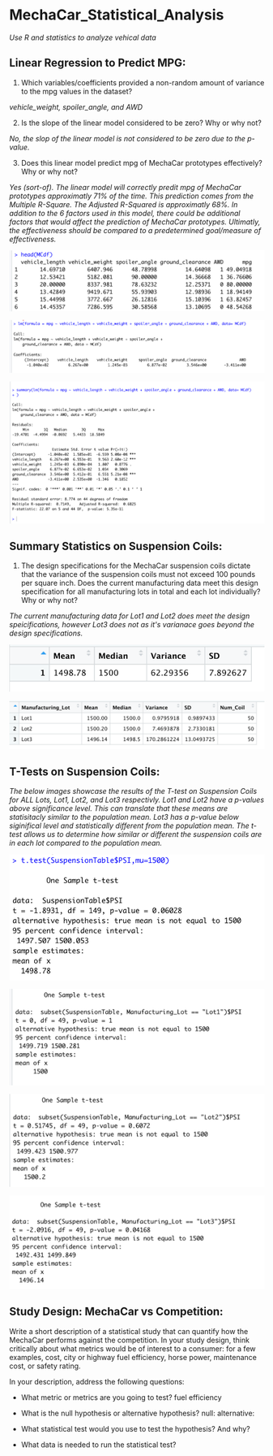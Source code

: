 # **MechaCar_Statistical_Analysis**
*Use R and statistics to analyze vehical data*


## Linear Regression to Predict MPG:

1. Which variables/coefficients provided a non-random amount of variance to the mpg values in the dataset?

*vehicle_weight, spoiler_angle, and AWD*

2. Is the slope of the linear model considered to be zero? Why or why not?

*No, the slop of the linear model is not considered to be zero due to the p-value.*

3. Does this linear model predict mpg of MechaCar prototypes effectively? Why or why not?

*Yes (sort-of). The linear model will correctly predit mpg of MechaCar prototypes approximatly 71% of the time. This prediction comes from the Multiple R-Square. The Adjusted R-Squared is approximatly 68%. In addition to the 6 factors used in this model, there could be additional factors that would affect the prediction of MechaCar prototypes. Ultimatly, the effectiveness should be compared to a predetermined goal/measure of effectiveness.*


![Head_Results_of_Dataframe](Deliverable1_Images/Head_MCdf.png)

![LM_Results](Deliverable1_Images/LM_MCdf.png)

![Summary_Results](Deliverable1_Images/Summary_MCdf.png)

## Summary Statistics on Suspension Coils:

1. The design specifications for the MechaCar suspension coils dictate that the variance of the suspension coils must not exceed 100 pounds per square inch. Does the current manufacturing data meet this design specification for all manufacturing lots in total and each lot individually? Why or why not?

*The current manufacturing data for Lot1 and Lot2 does meet the design speicifications, however Lot3 does not as it's varianace goes beyond the design specifications.*


![Suspension_Coils_Total_Summary_Results](Deliverable2_Images/Total_Summary.png)

![Head_Lot_Summary_Results](Deliverable2_Images/Lot_Summary3.png)


## T-Tests on Suspension Coils:

*The below images showcase the results of the T-test on Suspension Coils for ALL Lots, Lot1, Lot2, and Lot3 respectivly. Lot1 and Lot2 have a p-values above significance level. This can translate that these means are statisitacly similar to the population mean. Lot3 has a p-value below siginifical level and statistically different from the population mean. The t-test allows us to determine how similar or different the suspension coils are in each lot compared to the population mean.*


![AllLot_ttest_Results](Deliverable3_Images/AllLot_ttest.png)

![Lot1_ttest_Results](Deliverable3_Images/Lot1_ttest.png)

![Lot2_ttest_Results](Deliverable3_Images/Lot2_ttest.png)

![Lot3_ttest_Results](Deliverable3_Images/Lot3_ttest.png)


## Study Design: MechaCar vs Competition:

Write a short description of a statistical study that can quantify how the MechaCar performs against the competition. In your study design, think critically about what metrics would be of interest to a consumer: for a few examples, cost, city or highway fuel efficiency, horse power, maintenance cost, or safety rating.

In your description, address the following questions:
- What metric or metrics are you going to test?
fuel efficiency
- What is the null hypothesis or alternative hypothesis?
null:
alternative:
- What statistical test would you use to test the hypothesis? And why?

- What data is needed to run the statistical test?






